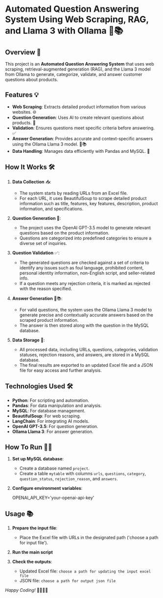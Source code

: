 # Automated Question Answering System Using Web Scraping, RAG, and Llama 3 with Ollama 🤖📚

## Overview 🚀

This project is an **Automated Question Answering System** that uses web scraping, retrieval-augmented generation (RAG), and the Llama 3 model from Ollama to generate, categorize, validate, and answer customer questions about products. 

## Features 💡

- **Web Scraping**: Extracts detailed product information from various websites. 🌐
- **Question Generation**: Uses AI to create relevant questions about products. 🤔
- **Validation**: Ensures questions meet specific criteria before answering. ✅
- **Answer Generation**: Provides accurate and context-specific answers using the Ollama Llama 3 model. 🦙📚
- **Data Handling**: Manages data efficiently with Pandas and MySQL. 💾

## How It Works 🛠️

1. **Data Collection** 📥:
   - The system starts by reading URLs from an Excel file.
   - For each URL, it uses BeautifulSoup to scrape detailed product information such as title, features, key features, description, product information, and specifications.

2. **Question Generation** 🤔:
   - The project uses the OpenAI GPT-3.5 model to generate relevant questions based on the product information.
   - Questions are categorized into predefined categories to ensure a diverse set of inquiries.

3. **Question Validation** ✅:
   - The generated questions are checked against a set of criteria to identify any issues such as foul language, prohibited content, personal identity information, non-English script, and seller-related info.
   - If a question meets any rejection criteria, it is marked as rejected with the reason specified.

4. **Answer Generation** 🦙📚:
   - For valid questions, the system uses the Ollama Llama 3 model to generate precise and contextually accurate answers based on the scraped product information.
   - The answer is then stored along with the question in the MySQL database.

5. **Data Storage** 💾:
   - All processed data, including URLs, questions, categories, validation statuses, rejection reasons, and answers, are stored in a MySQL database.
   - The final results are exported to an updated Excel file and a JSON file for easy access and further analysis.

## Technologies Used 🛠️

- **Python**: For scripting and automation.
- **Pandas**: For data manipulation and analysis.
- **MySQL**: For database management.
- **BeautifulSoup**: For web scraping.
- **LangChain**: For integrating AI models.
- **OpenAI GPT-3.5**: For question generation.
- **Ollama Llama 3**: For answer generation.

## How To Run 🧑‍💻


1. **Set up MySQL database**:
    - Create a database named `project`.
    - Create a table `mytable` with columns `urls`, `questions`, `category`, `question_status`, `rejection_reason`, and `answers`.

2. **Configure environment variables**:
    
    OPENAI_API_KEY='your-openai-api-key'
   

## Usage 📚

1. **Prepare the input file**: 
    - Place the Excel file with URLs in the designated path ('choose a path for input file').

2. **Run the main script**   

3. **Check the outputs**:
    - Updated Excel file: `choose a path for updating the input excel file`
    - JSON file: `choose a path for output json file`


*Happy Coding!* 👨‍💻👩‍💻
